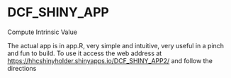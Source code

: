 # DCF_SHINY_APP
Compute Intrinsic Value

The actual app is in app.R, very simple and intuitive, very useful in a pinch and fun to build. 
To use it access the web address at 	https://hhcshinyholder.shinyapps.io/DCF_SHINY_APP2/  and follow the directions
